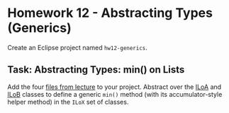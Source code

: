 # Homework 12 - Abstracting Types (Generics)

Create an Eclipse project named `hw12-generics`.

## Task: Abstracting Types: min() on Lists

Add the four [files from lecture](../live/) to your project. Abstract over the [ILoA](../code/ILoA.java) and [ILoB](../code/ILoB.java) classes to define a generic `min()` method (with its accumulator-style helper method) in the `ILoX` set of classes.

